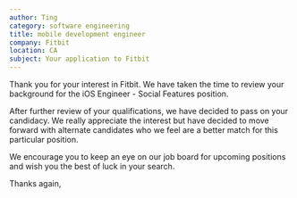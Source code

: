 ```yaml
---
author: Ting
category: software engineering
title: mobile development engineer
company: Fitbit
location: CA
subject: Your application to Fitbit
---
```

Thank you for your interest in Fitbit. We have taken the time to review your background for the iOS Engineer - Social Features position.

After further review of your qualifications, we have decided to pass on your candidacy. We really appreciate the interest but have decided to move forward with alternate candidates who we feel are a better match for this particular position.

We encourage you to keep an eye on our job board for upcoming positions and wish you the best of luck in your search.

Thanks again,
